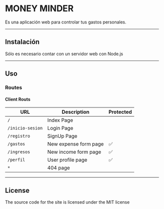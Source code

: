# MONEY MINDER

Es una aplicación web para controlar tus gastos personales.

---

## Instalación

Sólo es necesario contar con un servidor web con Node.js

---

## Uso

### Routes

#### Client Routs

| URL              | Description           | Protected |
| ---------------- | --------------------- | --------- |
| `/`              | Index Page            |           |
| `/inicio-sesion` | Login Page            |           |
| `/registro`      | SignUp Page           |           |
| `/gastos`        | New expense form page | ✅        |
| `/ingresos`      | New income form page  | ✅        |
| `/perfil`        | User profile page     | ✅        |
| `*`              | 404 page              |           |

---

## License

The source code for the site is licensed under the MIT license
